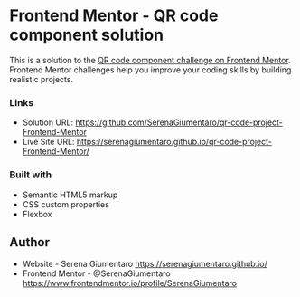 # Frontend Mentor - QR code component solution

This is a solution to the [QR code component challenge on Frontend Mentor](https://www.frontendmentor.io/challenges/qr-code-component-iux_sIO_H). Frontend Mentor challenges help you improve your coding skills by building realistic projects. 

### Links

- Solution URL: https://github.com/SerenaGiumentaro/qr-code-project-Frontend-Mentor
- Live Site URL: https://serenagiumentaro.github.io/qr-code-project-Frontend-Mentor/

### Built with

- Semantic HTML5 markup
- CSS custom properties
- Flexbox

## Author

- Website - Serena Giumentaro https://serenagiumentaro.github.io/
- Frontend Mentor - @SerenaGiumentaro https://www.frontendmentor.io/profile/SerenaGiumentaro


